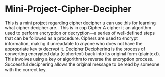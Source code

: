 # Mini-Project-Cipher-Decipher
This is a mini project regarding cipher decipher u can use this for learning what cipher decipher are..
This is in cpp 
Cipher
A cipher is an algorithm used to perform encryption or decryption—a series of well-defined steps that can be followed as a procedure. Ciphers are used to encrypt information, making it unreadable to anyone who does not have the appropriate key to decrypt it.
Decipher
Deciphering is the process of converting encrypted data (ciphertext) back into its original form (plaintext). This involves using a key or algorithm to reverse the encryption process. Successful deciphering allows the original message to be read by someone with the correct key.
